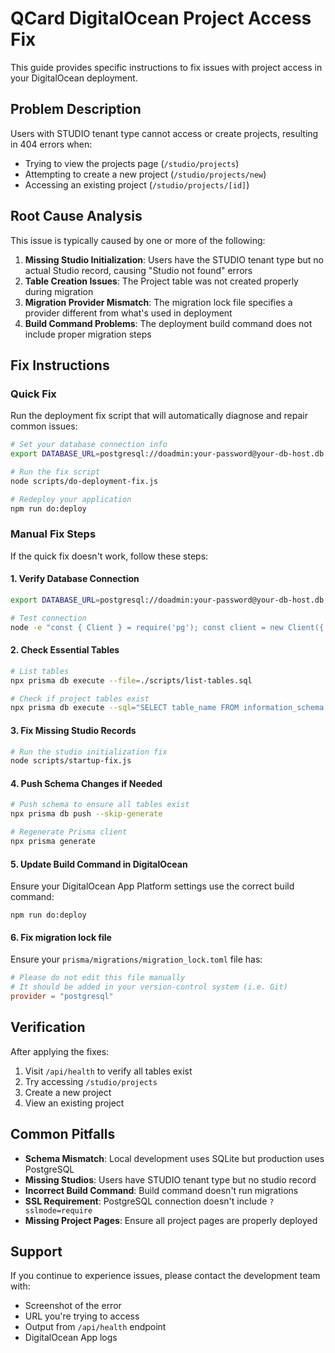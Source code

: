 # QCard DigitalOcean Project Access Fix

This guide provides specific instructions to fix issues with project access in your DigitalOcean deployment.

## Problem Description

Users with STUDIO tenant type cannot access or create projects, resulting in 404 errors when:
- Trying to view the projects page (`/studio/projects`)
- Attempting to create a new project (`/studio/projects/new`)
- Accessing an existing project (`/studio/projects/[id]`)

## Root Cause Analysis

This issue is typically caused by one or more of the following:

1. **Missing Studio Initialization**: Users have the STUDIO tenant type but no actual Studio record, causing "Studio not found" errors
2. **Table Creation Issues**: The Project table was not created properly during migration
3. **Migration Provider Mismatch**: The migration lock file specifies a provider different from what's used in deployment
4. **Build Command Problems**: The deployment build command does not include proper migration steps

## Fix Instructions

### Quick Fix

Run the deployment fix script that will automatically diagnose and repair common issues:

```bash
# Set your database connection info
export DATABASE_URL=postgresql://doadmin:your-password@your-db-host.db.ondigitalocean.com:25060/defaultdb?sslmode=require

# Run the fix script
node scripts/do-deployment-fix.js

# Redeploy your application
npm run do:deploy
```

### Manual Fix Steps

If the quick fix doesn't work, follow these steps:

#### 1. Verify Database Connection

```bash
export DATABASE_URL=postgresql://doadmin:your-password@your-db-host.db.ondigitalocean.com:25060/defaultdb?sslmode=require

# Test connection
node -e "const { Client } = require('pg'); const client = new Client({ connectionString: process.env.DATABASE_URL, ssl: { rejectUnauthorized: false } }); client.connect().then(() => { console.log('Connected successfully'); client.end(); }).catch(e => console.error('Connection failed:', e))"
```

#### 2. Check Essential Tables

```bash
# List tables
npx prisma db execute --file=./scripts/list-tables.sql

# Check if project tables exist
npx prisma db execute --sql="SELECT table_name FROM information_schema.tables WHERE table_schema = 'public' AND table_name LIKE '%project%'"
```

#### 3. Fix Missing Studio Records

```bash
# Run the studio initialization fix
node scripts/startup-fix.js
```

#### 4. Push Schema Changes if Needed

```bash
# Push schema to ensure all tables exist
npx prisma db push --skip-generate

# Regenerate Prisma client
npx prisma generate
```

#### 5. Update Build Command in DigitalOcean

Ensure your DigitalOcean App Platform settings use the correct build command:

```
npm run do:deploy
```

#### 6. Fix migration lock file

Ensure your `prisma/migrations/migration_lock.toml` file has:

```toml
# Please do not edit this file manually
# It should be added in your version-control system (i.e. Git)
provider = "postgresql"
```

## Verification

After applying the fixes:

1. Visit `/api/health` to verify all tables exist
2. Try accessing `/studio/projects`
3. Create a new project
4. View an existing project

## Common Pitfalls

- **Schema Mismatch**: Local development uses SQLite but production uses PostgreSQL
- **Missing Studios**: Users have STUDIO tenant type but no studio record
- **Incorrect Build Command**: Build command doesn't run migrations
- **SSL Requirement**: PostgreSQL connection doesn't include `?sslmode=require`
- **Missing Project Pages**: Ensure all project pages are properly deployed

## Support

If you continue to experience issues, please contact the development team with:
- Screenshot of the error
- URL you're trying to access
- Output from `/api/health` endpoint
- DigitalOcean App logs